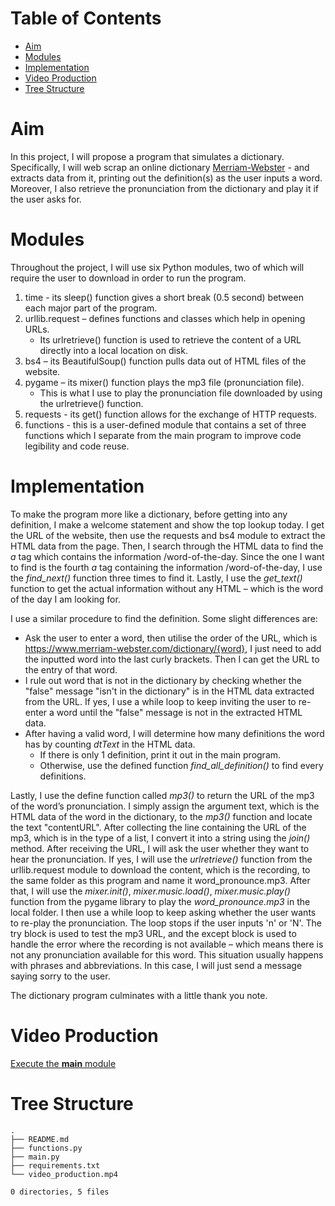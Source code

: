 <!-- START doctoc generated TOC please keep comment here to allow auto update -->
<!-- DON'T EDIT THIS SECTION, INSTEAD RE-RUN doctoc TO UPDATE -->
# Table of Contents

- [Aim](#aim)
- [Modules](#modules)
- [Implementation](#implementation)
- [Video Production](#video-production)
- [Tree Structure](#tree-structure)

<!-- END doctoc generated TOC please keep comment here to allow auto update -->

# Aim

In this project, I will propose a program that simulates a dictionary.
Specifically, I will web scrap an online dictionary
[Merriam-Webster](https://www.merriam-webster.com/) - and extracts data from it,
printing out the definition(s) as the user inputs a word. Moreover, I also
retrieve the pronunciation from the dictionary and play it if the user asks for.

# Modules

Throughout the project, I will use six Python modules, two of which will require
the user to download in order to run the program.

1. time - its sleep() function gives a short break (0.5 second) between each
   major part of the program.
1. urllib.request – defines functions and classes which help in opening URLs.
    - Its urlretrieve() function is used to retrieve the content of a URL
      directly into a local location on disk.
1. bs4 – its BeautifulSoup() function pulls data out of HTML files of the
website.
1. pygame – its mixer() function plays the mp3 file (pronunciation file).
    - This is what I use to play the pronunciation file downloaded by using the
      urlretrieve() function.
1. requests - its get() function allows for the exchange of HTTP requests.
1. functions - this is a user-defined module that contains a set of three
functions which I separate from the main program to improve code legibility and
code reuse.

# Implementation

To make the program more like a dictionary, before getting into any definition,
I make a welcome statement and show the top lookup today. I get the URL of the
website, then use the requests and bs4 module to extract the HTML data from the
page. Then, I search through the HTML data to find the *a* tag which contains
the information /word-of-the-day. Since the one I want to find is the fourth *a*
tag containing the information /word-of-the-day, I use the *find_next()*
function three times to find it. Lastly, I use the *get_text()* function to get
the actual information without any HTML – which is the word of the day I am
looking for.

I use a similar procedure to find the definition. Some slight differences are:

- Ask the user to enter a word, then utilise the order of the URL, which is
  <https://www.merriam-webster.com/dictionary/{word}>, I just need to add the
  inputted word into the last curly brackets. Then I can get the URL to the
  entry of that word.
- I rule out word that is not in the dictionary by checking whether the "false"
  message "isn't in the dictionary" is in the HTML data extracted from the URL.
  If yes, I use a while loop to keep inviting the user to re-enter a word until
  the "false" message is not in the extracted HTML data.
- After having a valid word, I will determine how many definitions the word has
  by counting *dtText* in the HTML data.
  - If there is only 1 definition, print it out in the main program.
  - Otherwise, use the defined function *find_all_definition()* to find every
    definitions.

Lastly, I use the define function called *mp3()* to return the URL of the mp3 of
the word’s pronunciation. I simply assign the argument text, which is the HTML
data of the word in the dictionary, to the *mp3()* function and locate the text
"contentURL". After collecting the line containing the URL of the mp3, which is
in the type of a list, I convert it into a string using the *join()* method.
After receiving the URL, I will ask the user whether they want to hear the
pronunciation. If yes, I will use the *urlretrieve()* function from the
urllib.request module to download the content, which is the recording, to the
same folder as this program and name it word_pronounce.mp3. After that, I will
use the *mixer.init()*, *mixer.music.load()*, *mixer.music.play()* function from
the pygame library to play the *word_pronounce.mp3* in the local folder. I then
use a while loop to keep asking whether the user wants to re-play the
pronunciation.  The loop stops if the user inputs 'n' or 'N'. The try block is
used to test the mp3 URL, and the except block is used to handle the error where
the recording is not available – which means there is not any pronunciation
available for this word. This situation usually happens with phrases and
abbreviations. In this case, I will just send a message saying sorry to the
user.

The dictionary program culminates with a little thank you note.

# Video Production

[Execute the **main**
module](https://raw.githubusercontent.com/tanducmai/web-scraping-dictionary/master/video_production.mp4)

# Tree Structure

```
.
├── README.md
├── functions.py
├── main.py
├── requirements.txt
└── video_production.mp4

0 directories, 5 files
```
